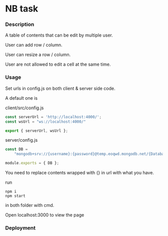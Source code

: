 # NB task

### Description

A table of contents that can be edit by multiple user.

User can add row / column.

User can resize a row / column.

User are not allowed to edit a cell at the same time.

### Usage

Set urls in config.js on both client & server side code.

A default one is

client/src/config.js

```javascript
const serverUrl = 'http://localhost:4000/';
const wsUrl = "ws://localhost:4000/"

export { serverUrl, wsUrl };
```

server/config.js

```javascript
const DB =
    "mongodb+srv://{username}:{password}@temp.eoqwd.mongodb.net/{Database}?retryWrites=true&w=majority"

module.exports = { DB };
```

You need to replace contents wrapped with {} in url with what you have.

run

```
npm i
npm start
```

in both folder with cmd.

Open localhost:3000 to view the page

### Deployment
